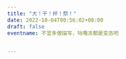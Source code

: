 ```yaml
---
title: "大！干！杯！祭！"
date: 2022-10-04T00:56:02+08:00
draft: false
eventname: 不宜多做描写，咕噜冻都是变态吧


---
```


